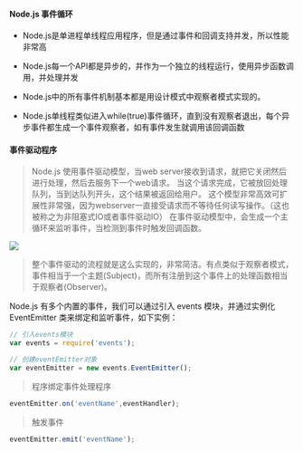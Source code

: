 #### Node.js 事件循环

- Node.js是单进程单线程应用程序，但是通过事件和回调支持并发，所以性能非常高

- Node.js每一个API都是异步的，并作为一个独立的线程运行，使用异步函数调用，并处理并发

- Node.js中的所有事件机制基本都是用设计模式中观察者模式实现的。

- Node.js单线程类似进入while(true)事件循环，直到没有观察者退出，每个异步事件都生成一个事件观察者，如有事件发生就调用该回调函数

#### 事件驱动程序

> Node.js 使用事件驱动模型，当web server接收到请求，就把它关闭然后进行处理，然后去服务下一个web请求。
当这个请求完成，它被放回处理队列，当到达队列开头，这个结果被返回给用户。
这个模型非常高效可扩展性非常强，因为webserver一直接受请求而不等待任何读写操作。（这也被称之为非阻塞式IO或者事件驱动IO）
在事件驱动模型中，会生成一个主循环来监听事件，当检测到事件时触发回调函数。

![](http://www.runoob.com/wp-content/uploads/2015/09/event_loop.jpg)

> 整个事件驱动的流程就是这么实现的，非常简洁。有点类似于观察者模式，事件相当于一个主题(Subject)，而所有注册到这个事件上的处理函数相当于观察者(Observer)。

Node.js 有多个内置的事件，我们可以通过引入 events 模块，并通过实例化 EventEmitter 类来绑定和监听事件，如下实例：

```js
// 引入events模块
var events = require('events');

// 创建eventEmitter对象
var eventEmitter = new events.EventEmitter();
```
> 程序绑定事件处理程序

```js
eventEmitter.on('eventName',eventHandler);
```

> 触发事件
```js
eventEmitter.emit('eventName');
```